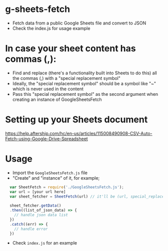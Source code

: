 # g-sheets-fetch
 - Fetch data from a public Google Sheets file and convert to JSON
 - Check the index.js for usage example

# In case your sheet content has commas (,):
  - Find and replace (there's a functionality built into Sheets to do this) all the commas (,) with a "special replacement symbol"
  - Ideally, the "special replacement symbol" should be a symbol like "~" which is never used in the content
  - Pass this "special replacement symbol" as the second argument when creating an instance of GoogleSheetsFetch

# Setting up your Sheets document
https://help.aftership.com/hc/en-us/articles/115008490908-CSV-Auto-Fetch-using-Google-Drive-Spreadsheet

# Usage
 - Import the `GoogleSheetsFetch.js` file
 - "Create" and "instance" of it, for example;
  ```javascript
    var SheetFetch = require('./GoogleSheetsFetch.js');
    var url = [your url here]
    var sheet_fetcher = SheetFetch(url) // it'll be (url, special_replacement_symbol) if your sheet content contains commas (,)
    
    sheet_fetcher.getData()
    .then((list_of_json_data) => {
      // handle json data list
    })
    .catch((err) => {
      // handle error
    })
  ```
 - Check `index.js` for an example